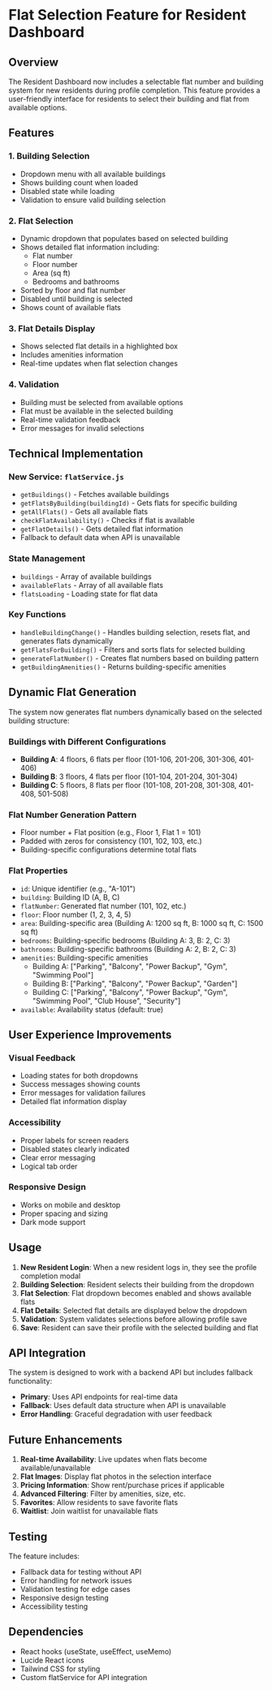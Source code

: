 # Flat Selection Feature for Resident Dashboard

## Overview
The Resident Dashboard now includes a selectable flat number and building system for new residents during profile completion. This feature provides a user-friendly interface for residents to select their building and flat from available options.

## Features

### 1. Building Selection
- Dropdown menu with all available buildings
- Shows building count when loaded
- Disabled state while loading
- Validation to ensure valid building selection

### 2. Flat Selection
- Dynamic dropdown that populates based on selected building
- Shows detailed flat information including:
  - Flat number
  - Floor number
  - Area (sq ft)
  - Bedrooms and bathrooms
- Sorted by floor and flat number
- Disabled until building is selected
- Shows count of available flats

### 3. Flat Details Display
- Shows selected flat details in a highlighted box
- Includes amenities information
- Real-time updates when flat selection changes

### 4. Validation
- Building must be selected from available options
- Flat must be available in the selected building
- Real-time validation feedback
- Error messages for invalid selections

## Technical Implementation

### New Service: `flatService.js`
- `getBuildings()` - Fetches available buildings
- `getFlatsByBuilding(buildingId)` - Gets flats for specific building
- `getAllFlats()` - Gets all available flats
- `checkFlatAvailability()` - Checks if flat is available
- `getFlatDetails()` - Gets detailed flat information
- Fallback to default data when API is unavailable

### State Management
- `buildings` - Array of available buildings
- `availableFlats` - Array of all available flats
- `flatsLoading` - Loading state for flat data

### Key Functions
- `handleBuildingChange()` - Handles building selection, resets flat, and generates flats dynamically
- `getFlatsForBuilding()` - Filters and sorts flats for selected building
- `generateFlatNumber()` - Creates flat numbers based on building pattern
- `getBuildingAmenities()` - Returns building-specific amenities

## Dynamic Flat Generation
The system now generates flat numbers dynamically based on the selected building structure:

### Buildings with Different Configurations
- **Building A**: 4 floors, 6 flats per floor (101-106, 201-206, 301-306, 401-406)
- **Building B**: 3 floors, 4 flats per floor (101-104, 201-204, 301-304)
- **Building C**: 5 floors, 8 flats per floor (101-108, 201-208, 301-308, 401-408, 501-508)

### Flat Number Generation Pattern
- Floor number + Flat position (e.g., Floor 1, Flat 1 = 101)
- Padded with zeros for consistency (101, 102, 103, etc.)
- Building-specific configurations determine total flats

### Flat Properties
- `id`: Unique identifier (e.g., "A-101")
- `building`: Building ID (A, B, C)
- `flatNumber`: Generated flat number (101, 102, etc.)
- `floor`: Floor number (1, 2, 3, 4, 5)
- `area`: Building-specific area (Building A: 1200 sq ft, B: 1000 sq ft, C: 1500 sq ft)
- `bedrooms`: Building-specific bedrooms (Building A: 3, B: 2, C: 3)
- `bathrooms`: Building-specific bathrooms (Building A: 2, B: 2, C: 3)
- `amenities`: Building-specific amenities
  - Building A: ["Parking", "Balcony", "Power Backup", "Gym", "Swimming Pool"]
  - Building B: ["Parking", "Balcony", "Power Backup", "Garden"]
  - Building C: ["Parking", "Balcony", "Power Backup", "Gym", "Swimming Pool", "Club House", "Security"]
- `available`: Availability status (default: true)

## User Experience Improvements

### Visual Feedback
- Loading states for both dropdowns
- Success messages showing counts
- Error messages for validation failures
- Detailed flat information display

### Accessibility
- Proper labels for screen readers
- Disabled states clearly indicated
- Clear error messaging
- Logical tab order

### Responsive Design
- Works on mobile and desktop
- Proper spacing and sizing
- Dark mode support

## Usage

1. **New Resident Login**: When a new resident logs in, they see the profile completion modal
2. **Building Selection**: Resident selects their building from the dropdown
3. **Flat Selection**: Flat dropdown becomes enabled and shows available flats
4. **Flat Details**: Selected flat details are displayed below the dropdown
5. **Validation**: System validates selections before allowing profile save
6. **Save**: Resident can save their profile with the selected building and flat

## API Integration

The system is designed to work with a backend API but includes fallback functionality:

- **Primary**: Uses API endpoints for real-time data
- **Fallback**: Uses default data structure when API is unavailable
- **Error Handling**: Graceful degradation with user feedback

## Future Enhancements

1. **Real-time Availability**: Live updates when flats become available/unavailable
2. **Flat Images**: Display flat photos in the selection interface
3. **Pricing Information**: Show rent/purchase prices if applicable
4. **Advanced Filtering**: Filter by amenities, size, etc.
5. **Favorites**: Allow residents to save favorite flats
6. **Waitlist**: Join waitlist for unavailable flats

## Testing

The feature includes:
- Fallback data for testing without API
- Error handling for network issues
- Validation testing for edge cases
- Responsive design testing
- Accessibility testing

## Dependencies

- React hooks (useState, useEffect, useMemo)
- Lucide React icons
- Tailwind CSS for styling
- Custom flatService for API integration
